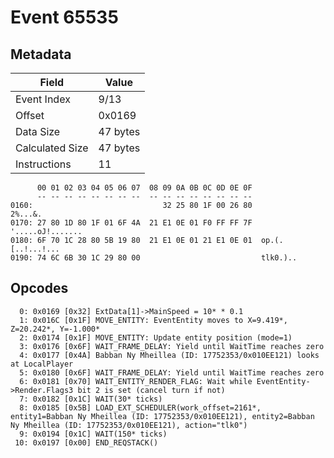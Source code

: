 # Event 65535

## Metadata

| Field           | Value    |
|-----------------|----------|
| Event Index     | 9/13     |
| Offset          | 0x0169   |
| Data Size       | 47 bytes |
| Calculated Size | 47 bytes |
| Instructions    | 11       |

```
      00 01 02 03 04 05 06 07  08 09 0A 0B 0C 0D 0E 0F
      -- -- -- -- -- -- -- --  -- -- -- -- -- -- -- --
0160:                             32 25 80 1F 00 26 80           2%...&.
0170: 27 80 1D 80 1F 01 6F 4A  21 E1 0E 01 F0 FF FF 7F  '.....oJ!.......
0180: 6F 70 1C 28 80 5B 19 80  21 E1 0E 01 21 E1 0E 01  op.(.[..!...!...
0190: 74 6C 6B 30 1C 29 80 00                           tlk0.)..        
```

## Opcodes

```
  0: 0x0169 [0x32] ExtData[1]->MainSpeed = 10* * 0.1
  1: 0x016C [0x1F] MOVE_ENTITY: EventEntity moves to X=9.419*, Z=20.242*, Y=-1.000*
  2: 0x0174 [0x1F] MOVE_ENTITY: Update entity position (mode=1)
  3: 0x0176 [0x6F] WAIT_FRAME_DELAY: Yield until WaitTime reaches zero
  4: 0x0177 [0x4A] Babban Ny Mheillea (ID: 17752353/0x010EE121) looks at LocalPlayer
  5: 0x0180 [0x6F] WAIT_FRAME_DELAY: Yield until WaitTime reaches zero
  6: 0x0181 [0x70] WAIT_ENTITY_RENDER_FLAG: Wait while EventEntity->Render.Flags3 bit 2 is set (cancel turn if not)
  7: 0x0182 [0x1C] WAIT(30* ticks)
  8: 0x0185 [0x5B] LOAD_EXT_SCHEDULER(work_offset=2161*, entity1=Babban Ny Mheillea (ID: 17752353/0x010EE121), entity2=Babban Ny Mheillea (ID: 17752353/0x010EE121), action="tlk0")
  9: 0x0194 [0x1C] WAIT(150* ticks)
 10: 0x0197 [0x00] END_REQSTACK()
```
